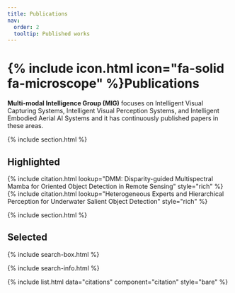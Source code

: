 ```yaml
---
title: Publications
nav:
  order: 2
  tooltip: Published works
---
```


# {% include icon.html icon="fa-solid fa-microscope" %}Publications

**Multi-modal Intelligence Group (MIG)** focuses on Intelligent Visual Capturing Systems, Intelligent Visual Perception Systems, and Intelligent Embodied Aerial AI Systems and it has continuously published papers in these areas.

{% include section.html %}

## Highlighted

{% include citation.html lookup="DMM: Disparity-guided Multispectral Mamba for Oriented Object Detection in Remote Sensing" style="rich" %}
{% include citation.html lookup="Heterogeneous Experts and Hierarchical Perception for Underwater Salient Object Detection" style="rich" %}


{% include section.html %}

## Selected

{% include search-box.html %}

{% include search-info.html %}

{% include list.html data="citations" component="citation" style="bare" %}
